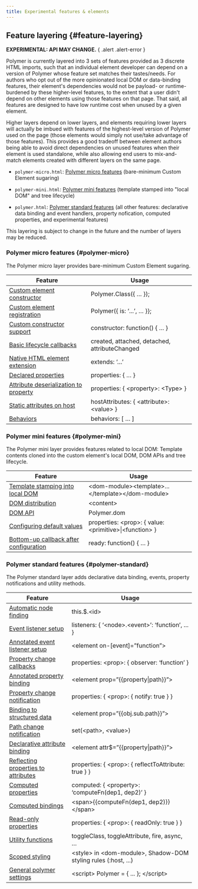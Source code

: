 ```yaml
---
title: Experimental features & elements
---
```


<!-- toc -->

## Feature layering {#feature-layering}

**EXPERIMENTAL: API MAY CHANGE.**
{ .alert .alert-error }

Polymer is currently layered into 3 sets of features provided as 3 discrete
HTML imports, such that an individual element developer can depend on a version
of Polymer whose feature set matches their tastes/needs.  For authors who opt
out of the more opinionated local DOM or data-binding features, their element's
dependencies would not be payload- or runtime-burdened by these higher-level
features, to the extent that a user didn't depend on other elements using those
features on that page.  That said, all features are designed to have low runtime
cost when unused by a given element.

Higher layers depend on lower layers, and elements requiring lower layers will
actually be imbued with features of the highest-level version of Polymer used on
the page (those elements would simply not use/take advantage of those features).
This provides a good tradeoff between element authors being able to avoid direct
dependencies on unused features when their element is used standalone, while
also allowing end users to mix-and-match elements created with different layers
on the same page.

*   `polymer-micro.html`: [Polymer micro features](#polymer-micro) (bare-minimum
    Custom Element sugaring)

*   `polymer-mini.html`: [Polymer mini features](#polymer-mini) (template
     stamped into "local DOM" and tree lifecycle)

*   `polymer.html`: [Polymer standard features](#polymer-standard) (all other
    features: declarative data binding and event handlers, property nofication,
    computed properties, and experimental features)

This layering is subject to change in the future and the number of layers may be reduced.

### Polymer micro features {#polymer-micro}

The Polymer micro layer provides bare-minimum Custom Element sugaring.


| Feature | Usage
|---------|-------
| [Custom element constructor](registering-elements#element-constructor) | Polymer.Class({ … });
| [Custom element registration](registering-elements#register-element) | Polymer({ is: ‘...’,  … }};
| [Custom constructor support](registering-elements#bespoke-constructor) | constructor: function() { … }
| [Basic lifecycle callbacks](registering-elements#basic-callbacks) | created, attached, detached, attributeChanged
| [Native HTML element extension](registering-elements#type-extension) | extends: ‘…’
| [Declared properties](properties#property-config) | properties: { … }
| [Attribute deserialization to property](properties#attribute-deserialization) | properties: { \<property>: \<Type> }
| [Static attributes on host](registering-elements#host-attributes) | hostAttributes: { \<attribute>: \<value> }
| [Behaviors](behaviors) | behaviors: [ … ]


### Polymer mini features {#polymer-mini}

The Polymer mini layer provides features related to local DOM:
Template contents cloned into the custom element's local DOM, DOM APIs and
tree lifecycle.

| Feature | Usage
|---------|-------
| [Template stamping into local DOM](local-dom#template-stamping) | \<dom-module>\<template>...\</template>\</dom-module>
| [DOM distribution](local-dom#dom-distribution) | \<content>
| [DOM API](local-dom#dom-api)  | Polymer.dom
| [Configuring default values](properties#configure-values)  | properties: \<prop>: { value: \<primitive>\|\<function> }
| [Bottom-up callback after configuration](registering-elements#ready-method) | ready: function() { … }

<a name="polymer-standard"></a>

### Polymer standard features {#polymer-standard}

The Polymer standard layer adds declarative data binding, events, property notifications and utility methods.

| Feature | Usage
|---------|-------
| [Automatic node finding](local-dom#node-finding) | this.$.\<id>
| [Event listener setup](events#event-listeners)| listeners: { ‘\<node>.\<event>’: ‘function’, ... }
| [Annotated event listener setup](events#annotated-listeners) | \<element on-[event]=”function”>
| [Property change callbacks](properties#change-callbacks) | properties: \<prop>: { observer: ‘function’ }
| [Annotated property binding](data-binding#property-binding) | \<element prop=”{{property\|path}}”>
| [Property change notification](data-binding#property-notification) | properties: { \<prop>: { notify: true } }
| [Binding to structured data](data-binding#path-binding) | \<element prop=”{{obj.sub.path}}”>
| [Path change notification](data-binding#set-path) | set(\<path>, \<value>)
| [Declarative attribute binding](data-binding#attribute-binding) | \<element attr$=”{{property\|path}}”>
| [Reflecting properties to attributes](properties#attribute-reflection) | properties: { \<prop>: { reflectToAttribute: true } }
| [Computed properties](properties#computed-properties) | computed: { \<property>: ‘computeFn(dep1, dep2)’ }
| [Computed bindings](data-binding#annotated-computed) | \<span>{{computeFn(dep1, dep2)}}\</span>
| [Read-only properties](properties#read-only) |  properties: { \<prop>: { readOnly: true } }
| [Utility functions](instance-methods) | toggleClass, toggleAttribute, fire, async, …
| [Scoped styling](styling) | \<style> in \<dom-module>, Shadow-DOM styling rules (:host, ...)
| [General polymer settings](#settings) | \<script> Polymer = { ... }; \</script>
